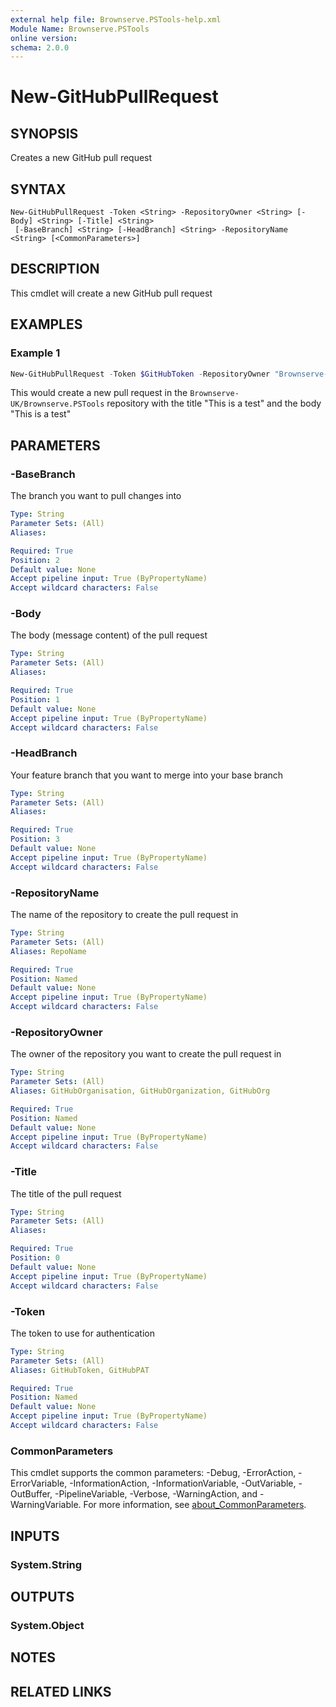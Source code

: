 ```yaml
---
external help file: Brownserve.PSTools-help.xml
Module Name: Brownserve.PSTools
online version:
schema: 2.0.0
---
```


# New-GitHubPullRequest

## SYNOPSIS
Creates a new GitHub pull request

## SYNTAX

```
New-GitHubPullRequest -Token <String> -RepositoryOwner <String> [-Body] <String> [-Title] <String>
 [-BaseBranch] <String> [-HeadBranch] <String> -RepositoryName <String> [<CommonParameters>]
```

## DESCRIPTION
This cmdlet will create a new GitHub pull request

## EXAMPLES

### Example 1
```powershell
New-GitHubPullRequest -Token $GitHubToken -RepositoryOwner "Brownserve-UK" -RepositoryName "Brownserve.PSTools" -Title "This is a test" -Body "This is a test" -BaseBranch "main" -HeadBranch "test"
```

This would create a new pull request in the `Brownserve-UK/Brownserve.PSTools` repository with the title "This is a test" and the body "This is a test"

## PARAMETERS

### -BaseBranch
The branch you want to pull changes into

```yaml
Type: String
Parameter Sets: (All)
Aliases:

Required: True
Position: 2
Default value: None
Accept pipeline input: True (ByPropertyName)
Accept wildcard characters: False
```

### -Body
The body (message content) of the pull request

```yaml
Type: String
Parameter Sets: (All)
Aliases:

Required: True
Position: 1
Default value: None
Accept pipeline input: True (ByPropertyName)
Accept wildcard characters: False
```

### -HeadBranch
Your feature branch that you want to merge into your base branch

```yaml
Type: String
Parameter Sets: (All)
Aliases:

Required: True
Position: 3
Default value: None
Accept pipeline input: True (ByPropertyName)
Accept wildcard characters: False
```

### -RepositoryName
The name of the repository to create the pull request in

```yaml
Type: String
Parameter Sets: (All)
Aliases: RepoName

Required: True
Position: Named
Default value: None
Accept pipeline input: True (ByPropertyName)
Accept wildcard characters: False
```

### -RepositoryOwner
The owner of the repository you want to create the pull request in

```yaml
Type: String
Parameter Sets: (All)
Aliases: GitHubOrganisation, GitHubOrganization, GitHubOrg

Required: True
Position: Named
Default value: None
Accept pipeline input: True (ByPropertyName)
Accept wildcard characters: False
```

### -Title
The title of the pull request

```yaml
Type: String
Parameter Sets: (All)
Aliases:

Required: True
Position: 0
Default value: None
Accept pipeline input: True (ByPropertyName)
Accept wildcard characters: False
```

### -Token
The token to use for authentication

```yaml
Type: String
Parameter Sets: (All)
Aliases: GitHubToken, GitHubPAT

Required: True
Position: Named
Default value: None
Accept pipeline input: True (ByPropertyName)
Accept wildcard characters: False
```

### CommonParameters
This cmdlet supports the common parameters: -Debug, -ErrorAction, -ErrorVariable, -InformationAction, -InformationVariable, -OutVariable, -OutBuffer, -PipelineVariable, -Verbose, -WarningAction, and -WarningVariable. For more information, see [about_CommonParameters](http://go.microsoft.com/fwlink/?LinkID=113216).

## INPUTS

### System.String
## OUTPUTS

### System.Object
## NOTES

## RELATED LINKS
